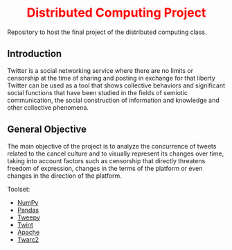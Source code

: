 <h1 align="center" style="color:red;"> Distributed Computing Project</h1>

Repository to host the final project of the distributed computing class.
## Introduction
Twitter is a social networking service where there are no limits or censorship at the time of sharing and posting in exchange for that liberty Twitter can be used as a tool that shows collective behaviors and significant social functions that have been studied in the fields of semiotic communication, the social construction of information and knowledge and other collective phenomena.

## General Objective
The main objective of the project is to analyze the concurrence of tweets related to the cancel culture and to visually represent its changes over time, taking into account factors such as censorship that directly threatens freedom of expression, changes in the terms of the platform or even changes in the direction of the platform.


Toolset:

- [NumPy](https://numpy.org/)
- [Pandas](https://pandas.pydata.org/)
- [Tweepy](https://github.com/tweepy/tweepy)
- [Twint](https://github.com/twintproject/twint)
- [Apache](https://httpd.apache.org/)
- [Twarc2](https://twarc-project.readthedocs.io/en/latest/twarc2_en_us/)
